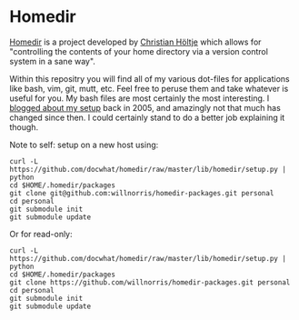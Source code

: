 # Homedir #

[Homedir][] is a project developed by [Christian Höltje][docwhat]
which allows for "controlling the contents of your home directory via a version
control system in a sane way".

Within this repositry you will find all of my various dot-files for
applications like bash, vim, git, mutt, etc.  Feel free to peruse them and take
whatever is useful for you.  My bash files are most certainly the most
interesting.  I [blogged about my setup][] back in 2005, and amazingly not that
much has changed since then.  I could certainly stand to do a better job
explaining it though.

[Homedir]: https://github.com/docwhat/homedir
[docwhat]: https://docwhat.org/
[blogged about my setup]: http://willnorris.com/2005/03/bashrc

Note to self: setup on a new host using:

    curl -L https://github.com/docwhat/homedir/raw/master/lib/homedir/setup.py | python
    cd $HOME/.homedir/packages
    git clone git@github.com:willnorris/homedir-packages.git personal
    cd personal
    git submodule init
    git submodule update

Or for read-only:

    curl -L https://github.com/docwhat/homedir/raw/master/lib/homedir/setup.py | python
    cd $HOME/.homedir/packages
    git clone https://github.com/willnorris/homedir-packages.git personal
    cd personal
    git submodule init
    git submodule update

<!-- vim: set ft=mkd :-->
